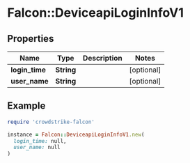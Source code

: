 # Falcon::DeviceapiLoginInfoV1

## Properties

| Name | Type | Description | Notes |
| ---- | ---- | ----------- | ----- |
| **login_time** | **String** |  | [optional] |
| **user_name** | **String** |  | [optional] |

## Example

```ruby
require 'crowdstrike-falcon'

instance = Falcon::DeviceapiLoginInfoV1.new(
  login_time: null,
  user_name: null
)
```

